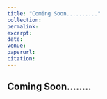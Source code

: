 ```yaml
---
title: "Coming Soon.........."
collection: 
permalink: 
excerpt: 
date: 
venue: 
paperurl: 
citation: 
---
```


## Coming Soon........